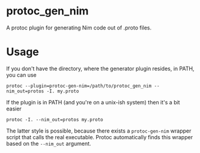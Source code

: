 # protoc_gen_nim

A protoc plugin for generating Nim code out of .proto files.

# Usage

If you don't have the directory, where the generator plugin resides, in PATH, you can use

    protoc --plugin=protoc-gen-nim=/path/to/protoc_gen_nim --nim_out=protos -I. my.proto

If the plugin is in PATH (and you're on a unix-ish system) then it's a bit easier

    protoc -I. --nim_out=protos my.proto

The latter style is possible, because there exists a `protoc-gen-nim` wrapper script that calls the real executable. Protoc automatically finds this wrapper based on the `--nim_out` argument.
